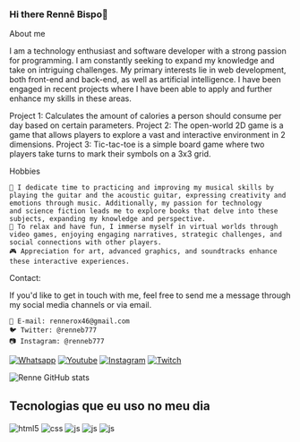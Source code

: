 ### Hi there Rennê Bispo👋
About me

I am a technology enthusiast and software developer with a strong passion for programming. I am constantly seeking to expand my knowledge and take on intriguing challenges. My primary interests lie in web development, both front-end and back-end, as well as artificial intelligence. I have been engaged in recent projects where I have been able to apply and further enhance my skills in these areas.

   Project 1: Calculates the amount of calories a person should consume per day based on certain parameters.
   Project 2: The open-world 2D game is a game that allows players to explore a vast and interactive environment in 2 dimensions.
   Project 3: Tic-tac-toe is a simple board game where two players take turns to mark their symbols on a 3x3 grid.

Hobbies

    🎸 I dedicate time to practicing and improving my musical skills by playing the guitar and the acoustic guitar, expressing creativity and emotions through music. Additionally, my passion for technology       and science fiction leads me to explore books that delve into these subjects, expanding my knowledge and perspective.
    📖 To relax and have fun, I immerse myself in virtual worlds through video games, enjoying engaging narratives, strategic challenges, and social connections with other players.
    🎮 Appreciation for art, advanced graphics, and soundtracks enhance these interactive experiences.
Contact:

If you'd like to get in touch with me, feel free to send me a message through my social media channels or via email.

    📧 E-mail: rennerox46@gmail.com
    🐦 Twitter: @renneb777
    📷 Instagram: @renneb777
[![Whatsapp](https://img.shields.io/badge/WhatsApp-25D366?style=for-the-badge&logo=whatsapp&logoColor=white)]()
[![Youtube](https://img.shields.io/badge/YouTube-FF0000?style=for-the-badge&logo=youtube&logoColor=white)]()
[![Instagram](https://img.shields.io/badge/Instagram-E4405F?style=for-the-badge&logo=instagram&logoColor=white)](https://www.instagram.com/renneb777/)
[![Twitch](https://img.shields.io/badge/Twitch-9146FF?style=for-the-badge&logo=twitch&logoColor=white)]()

![Renne GitHub stats](https://github-readme-stats.vercel.app/api?username=MetalRe&show_icons=true&theme=radical)

## Tecnologias que eu uso no meu dia

<div style="display: inline_block">
  <img align="center" alt="html5" src="https://img.shields.io/badge/HTML5-E34F26?style=for-the-badge&logo=html5&logoColor=white" />
  <img align="center" alt="css" src="https://img.shields.io/badge/CSS3-1572B6?style=for-the-badge&logo=css3&logoColor=white" />
  <img align="center" alt="js" src="https://img.shields.io/badge/JavaScript-F7DF1E?style=for-the-badge&logo=javascript&logoColor=black" />
  <img align="center" alt="js" src="https://img.shields.io/badge/C-00599C?style=for-the-badge&logo=c&logoColor=white" />
  <img align="center" alt="js" src="https://img.shields.io/badge/C%2B%2B-00599C?style=for-the-badge&logo=c%2B%2B&logoColor=white" />
  
  
</div><br/>
